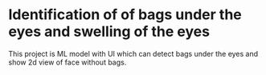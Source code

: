 # Identification of of bags under the eyes and swelling of the eyes

This project is ML model with UI which can detect bags under the eyes and show 2d view of face without bags.
